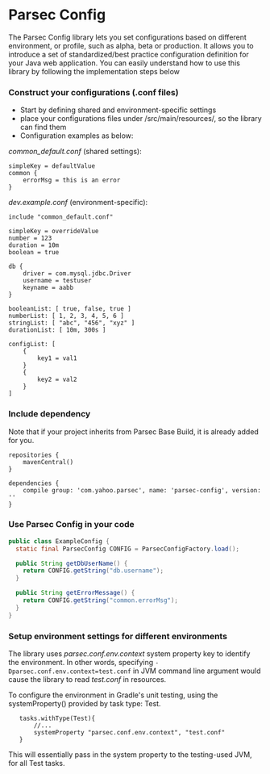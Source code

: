 # Parsec Config
The Parsec Config library lets you set configurations based on different environment, or profile, such as alpha, beta or production.
It allows you to introduce a set of standardized/best practice configuration definition for your Java web application.
You can easily understand how to use this library by following the implementation steps below

### Construct your configurations (.conf files)
+ Start by defining shared and environment-specific settings
+ place your configurations files under <projectDir>/src/main/resources/, so the library can find them
+ Configuration examples as below:

*common_default.conf* (shared settings):
```
simpleKey = defaultValue
common {
    errorMsg = this is an error
}
```

*dev.example.conf* (environment-specific):
```
include "common_default.conf"

simpleKey = overrideValue
number = 123
duration = 10m
boolean = true

db {
    driver = com.mysql.jdbc.Driver
    username = testuser
    keyname = aabb
}

booleanList: [ true, false, true ]
numberList: [ 1, 2, 3, 4, 5, 6 ]
stringList: [ "abc", "456", "xyz" ]
durationList: [ 10m, 300s ]

configList: [
    {
        key1 = val1
    }
    {
        key2 = val2
    }
]
```

### Include dependency
Note that if your project inherits from Parsec Base Build, it is already added for you.

```
repositories {
    mavenCentral()
}

dependencies {
    compile group: 'com.yahoo.parsec', name: 'parsec-config', version: ''
}
```

### Use Parsec Config in your code
```java
public class ExampleConfig {
  static final ParsecConfig CONFIG = ParsecConfigFactory.load();

  public String getDbUserName() {
    return CONFIG.getString("db.username");
  }

  public String getErrorMessage() {
    return CONFIG.getString("common.errorMsg");
  }
}
```

### Setup environment settings for different environments
The library uses *parsec.conf.env.context* system property key to identify the environment. In other words, specifying
 `-Dparsec.conf.env.context=test.conf` in JVM command line argument would cause the library to read *test.conf* in resources.

 To configure the environment in Gradle's unit testing, using the systemProperty() provided by task type: Test.
 ```
    tasks.withType(Test){
        //...
        systemProperty "parsec.conf.env.context", "test.conf"
    }
 ```
This will essentially pass in the system property to the testing-used JVM, for all Test tasks.


